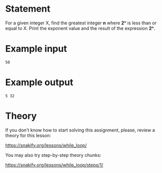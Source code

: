 # Statement

For a given integer X, find the greatest integer **n** where **2ⁿ** is less than or equal to X. Print the exponent value and the result of the expression **2ⁿ**.


# Example input

```
50
```

# Example output

```
5 32
```

# Theory

If you don't know how to start solving this assignment, please, review a theory for this lesson:

https://snakify.org/lessons/while_loop/ 

You may also try step-by-step theory chunks:

https://snakify.org/lessons/while_loop/steps/1/
